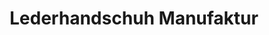---
title: "Lederhandschuh Manufaktur"
url: /schneeberg/lederhandschuh-manufaktur/
shop: Schneiderei
---